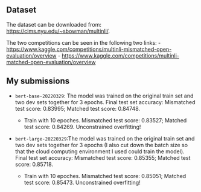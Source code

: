 ## Dataset

The dataset can be downloaded from: https://cims.nyu.edu/~sbowman/multinli/. 

The two competitions can be seen in the following two links:
	- https://www.kaggle.com/competitions/multinli-mismatched-open-evaluation/overview
	- https://www.kaggle.com/competitions/multinli-matched-open-evaluation/overview

## My submissions

- `bert-base-20220329`: The model was trained on the original train set and two dev sets together for 3 epochs. Final test set accuracy: Mismatched test score: 0.83995; Matched test score: 0.84748. 
	- Train with 10 epoches. Mismatched test score: 0.83527; Matched test score: 0.84269. Unconstrained overfitting!


- `bert-large-20220329`:The model was trained on the original train set and two dev sets together for 3 epochs (I also cut down the batch size so that the cloud computing environment I used could train the model). Final test set accuracy: Mismatched test score: 0.85355; Matched test score: 0.85718.
	- Train with 10 epoches. Mismatched test score: 0.85051; Matched test score: 0.85473. Unconstrained overfitting!

